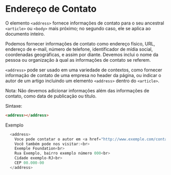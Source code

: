 # Endereço de Contato

O elemento `<address>` fornece informações de contato para o seu ancestral `<article>` ou `<body>` mais próximo; no segundo caso, ele se aplica ao documento inteiro.

Podemos fornecer informações de contato como endereço físico, URL, endereço de e-mail, número de telefone, identificador de mídia social, coordenadas geográficas, e assim por diante. Devemos inclui o nome da pessoa ou organização à qual as informações de contato se referem.

`<address>` pode ser usado em uma variedade de contextos, como fornecer informação de contato de uma empresa no header da página, ou indicar o autor de um artigo incluindo um elemento `<address>` dentro do `<article>`.

Nota: Não devemos adicionar informações além das informações de contato, como data de publicação ou título.

Sintaxe:

```html
<address></address>
```

Exemplo

```js
  <address>
    Voce pode contatar o autor em <a href="http://www.exemple.com/contact">www.exemple.com</a>.<br>
    Você também pode nos visitar:<br>
    Exemple Foundation<br>
    Rua Exemplo, bairro exemplo número 000<br>
    Cidade exemplo-RJ<br>
    CEP 00.000-00
  </address>
```

